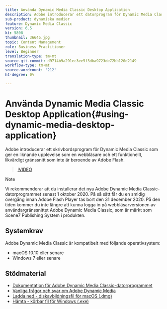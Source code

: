 ```yaml
---
title: Använda Dynamic Media Classic Desktop Application
description: Adobe introducerar ett datorprogram för Dynamic Media Classic-användare som inte längre använder Adobe Flash i webbläsaren.
sub-product: dynamiska medier
feature: Dynamic Media Classic
version: 6.5
kt: 5808
thumbnail: 36645.jpg
topic: Content Management
role: Business Practitioner
level: Beginner
translation-type: tm+mt
source-git-commit: d9714b9a291ec3ee5f3dba9723de72bb120d2149
workflow-type: tm+mt
source-wordcount: '212'
ht-degree: 0%

---
```



# Använda Dynamic Media Classic Desktop Application{#using-dynamic-media-desktop-application}

Adobe introducerar ett skrivbordsprogram för Dynamic Media Classic som ger en liknande upplevelse som en webbläsare och ett funktionellt, likvärdigt gränssnitt som inte är beroende av Adobe Flash.

>[!VIDEO](https://video.tv.adobe.com/v/36645/?quality=12)

>[!NOTE]
>
> Vi rekommenderar att du installerar det nya Adobe Dynamic Media Classic-datorprogrammet senast 1 oktober 2020. På så sätt får du en smidig övergång innan Adobe Flash Player tas bort den 31 december 2020. På den tiden kommer du inte längre att kunna logga in på webbläsarversionen av användargränssnittet Adobe Dynamic Media Classic, som är märkt som Scene7 Publishing System i produkten.

## Systemkrav

Adobe Dynamic Media Classic är kompatibelt med följande operativsystem:

* macOS 10.10 eller senare
* Windows 7 eller senare

## Stödmaterial

* [Dokumentation för Adobe Dynamic Media Classic-datorprogrammet](https://docs.adobe.com/content/help/en/dynamic-media-classic/using/intro/dynamic-media-classic-desktop-app.html)
* [Vanliga frågor och svar om Adobe Dynamic Media](https://docs.adobe.com/content/help/en/dynamic-media-classic/using/new-ui-2020.html)
* [Ladda ned - diskavbildningsfil för macOS (.dmg)](http://download.macromedia.com/dynamic-media-classic/20.20.1/adobe-dynamic-media-classic-20.20.1.dmg)
* [Hämta - körbar fil för Windows (.exe)](http://download.macromedia.com/dynamic-media-classic/20.20.1/adobe-dynamic-media-classic-20.20.1.exe)
